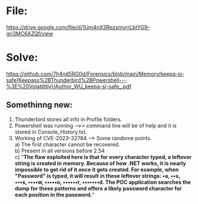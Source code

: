 # File: 
https://drive.google.com/file/d/1Um4nX3RpzsmyrrLbtYG9-gri3MC6AZQf/view  
# Solve: 
https://github.com/7h4nd5RG0d/Forensics/blob/main/Memory/keepa-si-safe(Keepass%2BThunderbird%2BPowershell---%3E%20Volatitltiy)/Author_WU_keepa-si-safe_.pdf  

## Somethinng new:  

1) Thunderbird stores all info in Profile folders.
2) Powershell was running -->> command line will be of help and it is stored in Console_History.txt.
3) Working of CVE-2023-32784 --> Some randome points.  
  a) The first character cannot be recovered.  
  b) Present in all versions before 2.54  
  c) "**The flaw exploited here is that for every character typed, a leftover string is created in memory. Because of how .NET works, it is nearly impossible to get rid of it once it gets created. For example, when 
     "Password" is typed, it will result in these leftover strings: •a, ••s, •••s, ••••w, •••••o, ••••••r, •••••••d. The POC application searches the dump for these patterns and offers a likely password character for each 
     position in the password.**"
   
